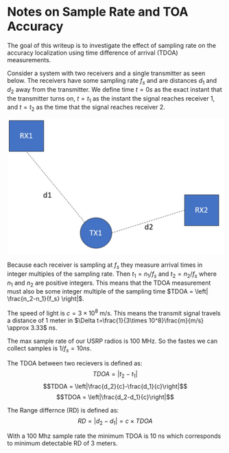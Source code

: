 # Notes on Sample Rate and TOA Accuracy

The goal of this writeup is to investigate the effect of sampling rate on the accuracy localization using time difference of arrival (TDOA) measurements. 

Consider a system with two receivers and a single transmitter as seen below. The receivers have some sampling rate $f_s$ and are distances $d_1$ and $d_2$ away from the transmitter. We define time $t=0s$ as the exact instant that the transmitter turns on, $t=t_1$ as the instant the signal reaches receiver 1, and $t=t_2$ as the time that the signal reaches receiver 2.  

![Examples](./images/image1.jpg)

Because each receiver is sampling at $f_s$ they measure arrival times in integer multiples of the sampling rate. Then $t_1 = n_1 / f_s$ and $t_2 = n_2 / f_s$ where $n_1$ and $n_2$ are positive integers. This means that the TDOA  measurement must also be some integer multiple of the sampling time $TDOA = \left| \frac{n_2-n_1}{f_s} \right|$. 

The speed of light is $c=3\times 10^8$ m/s. This means the transmit signal travels a distance of $1$ meter in $\Delta t=\frac{1}{3\times 10^8}\frac{m}{m/s} \approx 3.33$ ns. 

The max sample rate of our USRP radios is 100 MHz. So the fastes we can collect samples is $1/f_s = 10 ns$.  

The TDOA between two recievers is defined as: 
$$TDOA = |t_2-t_1|$$
$$TDOA = \left|\frac{d_2}{c}-\frac{d_1}{c}\right|$$
$$TDOA = \left|\frac{d_2-d_1}{c}\right|$$

The Range differnce (RD) is defined as:
$$RD = \left|d_2-d_1\right| = c \times TDOA$$

With a 100 Mhz sample rate the minimum TDOA is 10 ns which corresponds to minimum detectable RD of 3 meters. 

